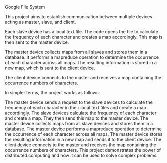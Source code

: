 Google File System

This project aims to establish communication between multiple devices acting as master, slave, and client.

Each slave device has a local text file. The code opens the file to calculate the frequency of each character and creates a map accordingly. This map is then sent to the master device.

The master device collects maps from all slaves and stores them in a database. It performs a mapreduce operation to determine the occurrence of each character across all maps. The resulting information is stored in a new map, which is sent to the client device.

The client device connects to the master and receives a map containing the occurrence numbers of characters.

In simpler terms, the project works as follows:

The master device sends a request to the slave devices to calculate the frequency of each character in their local text files and create a map accordingly.
The slave devices calculate the frequency of each character and create a map. They then send this map to the master device.
The master device collects maps from all slave devices and stores them in a database.
The master device performs a mapreduce operation to determine the occurrence of each character across all maps.
The master device stores the resulting information in a new map and sends it to the client device.
The client device connects to the master and receives the map containing the occurrence numbers of characters.
This project demonstrates the power of distributed computing and how it can be used to solve complex problems.
